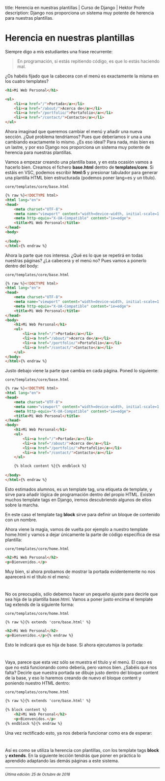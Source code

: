 title: Herencia en nuestras plantillas | Curso de Django | Hektor Profe
description: Django nos proporciona un sistema muy potente de herencia para nuestras plantillas.

# Herencia en nuestras plantillas

Siempre digo a mis estudiantes una frase recurrente:

> En programación, si estás repitiendo código, es que lo estás haciendo mal.
    
¿Os habéis fijado que la cabecera con el menú es exactamente la misma en los cuatro templates?

```html
<h1>Mi Web Personal</h1>

<ul>
    <li><a href="/">Portada</a></li>
    <li><a href="/about/">Acerca de</a></li>
    <li><a href="/portfolio/">Portafolio</a></li>
    <li><a href="/contact/">Contacto</a></li>
</ul>
```

Ahora imaginad que queremos cambiar el menú y añadir una nueva sección. ¿Qué problema tendríamos? Pues que deberíamos ir una a una cambiando exactamente lo mismo. ¿Es eso ideal? Para nada, más bien es un lastre, y por eso Django nos proporciona un sistema muy potente de herencia para nuestras plantillas.

Vamos a empezar creando una plantilla base, y en esta ocasión vamos a hacerlo bien. Creamos el fichero **base.html** dentro de **templates/core**. Si estáis en VSC, podemos escribir **html:5** y presionar tabulador para generar una plantilla HTML bien estructurada (podemos poner lang=es y un título).

`core/templates/core/base.html`
```html
{% raw %}<!DOCTYPE html>
<html lang="en">
<head>
    <meta charset="UTF-8">
    <meta name="viewport" content="width=device-width, initial-scale=1.0">
    <meta http-equiv="X-UA-Compatible" content="ie=edge">
    <title>Mi Web Personal</title>
</head>
<body>
    
</body>
</html>{% endraw %}
```

Ahora la parte que nos interesa. ¿Qué es lo que se repetirá en todas nuestras páginas? ¿La cabecera y el menú no? Pues vamos a ponerlo dentro del body:

`core/templates/core/base.html`
```html
{% raw %}<!DOCTYPE html>
<html lang="en">
<head>
    <meta charset="UTF-8">
    <meta name="viewport" content="width=device-width, initial-scale=1.0">
    <meta http-equiv="X-UA-Compatible" content="ie=edge">
    <title>Mi Web Personal</title>
</head>
<body>
    <h1>Mi Web Personal</h1>
    <ul>
        <li><a href="/">Portada</a></li>
        <li><a href="/about/">Acerca de</a></li>
        <li><a href="/portfolio/">Portafolio</a></li>
        <li><a href="/contact/">Contacto</a></li>
    </ul>
</body>
</html>{% endraw %}
```

Justo debajo viene la parte que cambia en cada página. Poned lo siguiente:

`core/templates/core/base.html`
```html
{% raw %}<!DOCTYPE html>
<html lang="en">
<head>
    <meta charset="UTF-8">
    <meta name="viewport" content="width=device-width, initial-scale=1.0">
    <meta http-equiv="X-UA-Compatible" content="ie=edge">
    <title>Mi Web Personal</title>
</head>
<body>
    <h1>Mi Web Personal</h1>
    <ul>
        <li><a href="/">Portada</a></li>
        <li><a href="/about/">Acerca de</a></li>
        <li><a href="/portfolio/">Portafolio</a></li>
        <li><a href="/contact/">Contacto</a></li>
    </ul>

    {% block content %}{% endblock %}
    
</body>
</html>{% endraw %}
```

Esto estimados alumnos, es un template tag, una etiqueta de template, y sirve para añadir lógica de programación dentro del propio HTML. Existen muchos template tags en Django, iremos descubriendo algunos de ellos sobre la marcha.

En este caso el template tag **block** sirve para definir un bloque de contenido con un nombre.

Ahora viene la magia, vamos de vuelta por ejemplo a nuestro template home.html y vamos a dejar únicamente la parte de código específica de esa plantilla:

`core/templates/core/home.html`
```html
<h2>Mi Web Personal</h2>
<p>Bienvenidos.</p>
```

Muy bien, si ahora probamos de mostrar la portada evidentemente no nos aparecerá ni el título ni el menú:

<div style="text-align:center;margin-top:25px"><img class="lazy" data-src="{{cdn}}/django/19.png"/></div>

No os preocupéis, sólo debemos hacer un pequeño ajuste para decirle que sea hija de la plantilla base.html. Vamos a poner justo encima el template tag extends de la siguiente forma:

`core/templates/core/home.html`
```html
{% raw %}{% extends 'core/base.html' %}

<h2>Mi Web Personal</h2>
<p>Bienvenidos.</p>{% endraw %}
```

Esto le indicará que es hija de base. Si ahora ejecutamos la portada:

<div style="text-align:center;margin-top:25px"><img class="lazy" data-src="{{cdn}}/django/20.png"/></div>

Vaya, parece que esta vez sólo se muestra el título y el menú. El caso es que no está funcionando como debería, pero vamos bien. ¿Sabéis qué nos falta? Decirle que nuestra portada se dibuje justo dentro del bloque content de la base, y eso lo haremos creando de nuevo el bloque content y poniendo nuestro HTML dentro:

`core/templates/core/home.html`
```html
{% raw %}{% extends 'core/base.html' %}

{% block content %}
    <h2>Mi Web Personal</h2>
    <p>Bienvenidos.</p>
{% endblock %}{% endraw %}
```

Una vez rectificado esto, ya nos debería funcionar como era de esperar:

<div style="text-align:center;margin-top:25px"><img class="lazy" data-src="{{cdn}}/django/21.png"/></div>

Así es como se utiliza la herencia con plantillas, con los template tags **block** y **extends**. En la siguiente lección tendrás que poner en práctica lo aprendido adaptando las demás páginas a este sistema.

___
<small class="edited"><i>Última edición: 25 de Octubre de 2018</i></small>